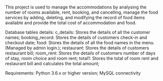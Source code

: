 This project is used to manage the accommodations by analysing the number of rooms available, rent, booking, and cancelling, manage the food services by adding, deleting, and modifying the record of food items available and provide the total cost of accommodation and food.

Database tables details:
c_details: Stores the details of all the customer names;
booking_record: Stores the details of customers check-in and checkout date;
food: Stores the details of all the food names in the menu. (Managed by admin login.);
restaurant: Stores the details of customers restaurant bill;
room_rent: Stores the details of customers number of days of stay, room choice and room rent;
total1: Stores the total of room rent and restaurant bill and calculates the total amount;

Requirements:
Python 3.6.x or higher version;
MySQL connectivity
